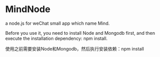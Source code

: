 # MindNode
a node.js for weChat small app which name Mind.

Before you use it, you need to install Node and Mongodb first, and then execute the installation dependency: npm install.

使用之前需要安装Node和Mongodb，然后执行安装依赖：npm install
